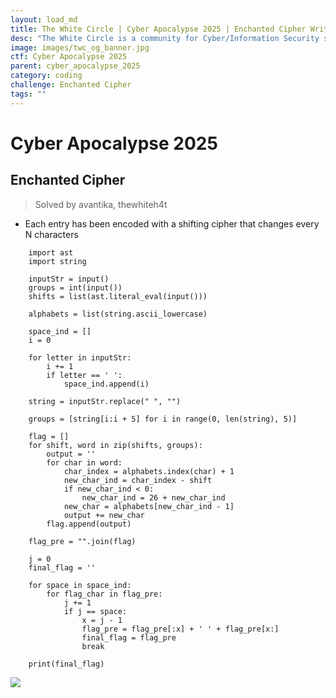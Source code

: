 ```yaml
---
layout: load_md
title: The White Circle | Cyber Apocalypse 2025 | Enchanted Cipher Writeup
desc: "The White Circle is a community for Cyber/Information Security students, enthusiasts and professionals. You can discuss anything related to Security, share your knowledge with others, get help when you need it and proceed further in your journey with amazing people from all over the world."
image: images/twc_og_banner.jpg
ctf: Cyber Apocalypse 2025
parent: cyber_apocalypse_2025
category: coding
challenge: Enchanted Cipher
tags: ""
---
```


<h1 class="heading card-title white-text">Cyber Apocalypse 2025</h1>

## Enchanted Cipher
> Solved by  avantika, thewhiteh4t


- Each entry has been encoded with a shifting cipher that changes every N characters

```
    import ast
    import string
    
    inputStr = input()
    groups = int(input())
    shifts = list(ast.literal_eval(input()))
    
    alphabets = list(string.ascii_lowercase)
    
    space_ind = []
    i = 0
    
    for letter in inputStr:
        i += 1
        if letter == ' ':
            space_ind.append(i)
    
    string = inputStr.replace(" ", "")
    
    groups = [string[i:i + 5] for i in range(0, len(string), 5)]
    
    flag = []
    for shift, word in zip(shifts, groups):
        output = ''
        for char in word:
            char_index = alphabets.index(char) + 1
            new_char_ind = char_index - shift
            if new_char_ind < 0:
                new_char_ind = 26 + new_char_ind
            new_char = alphabets[new_char_ind - 1]
            output += new_char
        flag.append(output)
    
    flag_pre = "".join(flag)
    
    j = 0
    final_flag = ''
    
    for space in space_ind:
        for flag_char in flag_pre:
            j += 1
            if j == space:
                x = j - 1
                flag_pre = flag_pre[:x] + ' ' + flag_pre[x:]
                final_flag = flag_pre
                break
    
    print(final_flag)
```    


![](https://i.imgur.com/oy8ZeFl.png)

